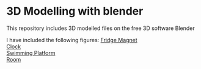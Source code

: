 <h1>3D Modelling with blender</h1>
  This repository includes 3D modelled files on the free 3D software Blender
  
  I have included the following figures:
  [Fridge Magnet](#fridge_magnet)<br>
  [Clock](#clock)<br>
  [Swimming Platform](#swimming_platform)<br>
  [Room](#room)

